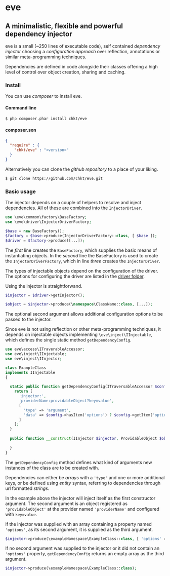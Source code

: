 # eve
## A minimalistic, flexible and powerful dependency injector

eve is a small (~250 lines of executable code), self contained *dependency injector*
choosing a *configuration approach* over reflection, annotations or similar
meta-programming techniques.

Dependencies are defined in code alongside their classes offering 
a high level of control over object creation, sharing and caching.

### Install

You can use *composer* to install eve.

#### Command line
```bash
$ php composer.phar install chkt/eve
```

#### composer.son
```json
{
  "require" : {
    "chkt/eve" : "<version>"
  }
}
```

Alternatively you can clone the *github repository* to a place of your liking.

```bash
$ git clone https://github.com/chkt/eve.git
```

### Basic usage

The injector depends on a couple of helpers to resolve and inject dependencies.
All of these are combined into the `InjectorDriver`.

```php
use \eve\common\factory\BaseFactory;
use \eve\driver\InjectorDriverFactory;

$base = new BaseFactory();
$factory = $base->produce(InjectorDriverFactory::class, [ $base ]);
$driver = $factory->produce([...]);
```

The *first* line creates the `BaseFactory`, which supplies the basic means of instantiating objects.
In the *second* line the BaseFactory is used to create the `InjectorDriverFactory`,
which in line *three* creates the `InjectorDriver`.

The types of injectable objects depend on the configuration of the driver.
The options for configuring the driver are listed in the [driver folder](./source/driver/readme.md).

Using the injector is straightforwand.

```php
$injector = $driver->getInjector();

$object = $injector->produce(\namespace\ClassName::class, [...]);
```

The optional second argument allows additional configuration options to be
passed to the injector.


Since eve is not using reflection or other meta-programming techniques,
it depends on injectable objects implementing `\eve\inject\IInjectable`,
which defines the single static method `getDependencyConfig`.

```php
use eve\access\ITraverableAccessor;
use eve\inject\IInjectable;
use eve\inject\IInjector;

class ExampleClass
implements IInjectable
{
  
  static public function getDependencyConfig(ITraversableAccessor $config) {
    return [
      'injector:',
      'providerName:providableObject?key=value',
      [
        'type' => 'argument',
        'data' => $config->hasItem('options') ? $config->getItem('options') : []
      ]
    ];
  }
  
  public function __construct(IInjector $injector, ProvidableObject $object, array $options) {
  
  }
}
```

The `getDependencyConfig` method defines what kind of arguments new instances
of the class are to be created with.

Dependencies can either be *arrays* with a `'type'` and one or more additional keys, or be
defined using *entity* syntax, referring to dependencies through url formatted *strings*.

In the example above the injector will inject itself as the first constructor argument.
The second argument is an object registered as `'providableObject'` at the provider named `'providerName'`
and configured with `key=value`. 

If the injector was supplied with an array containing a property named `'options'`,
as its second argument, it is supplied as the third argument.

```php
$injector->produce(\exampleNamespace\ExampleClass::class, [ 'options' => [...] ]);
```

If no second argument was supplied to the injector or it did not contain an `'options'` property,
`getDependencyConfig` returns an empty array as the third argument.

```php
$injector->produce(\exampleNamespace\ExampleClass::class);
```

